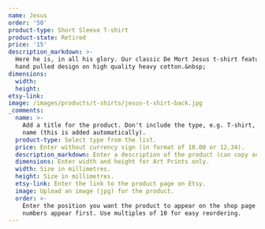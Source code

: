 ```yaml
---
name: Jesus
order: '50'
product-type: Short Sleeve T-shirt
product-state: Retired
price: '15'
description_markdown: >-
  Here he is, in all his glory. Our classic De Mort Jesus t-shirt featuring a
  hand pulled design on high quality heavy cotton.&nbsp;
dimensions:
  width:
  height:
etsy-link:
image: /images/products/t-shirts/jesus-t-shirt-back.jpg
_comments:
  name: >-
    Add a title for the product. Don't include the type, e.g. T-shirt, in the
    name (this is added automatically).
  product-type: Select type from the list.
  price: Enter without currency sign (in format of 10.00 or 12.34).
  description_markdown: Enter a description of the product (can copy across from Etsy).
  dimensions: Enter width and height for Art Prints only.
  width: Size in millimetres.
  height: Size in millimetres.
  etsy-link: Enter the link to the product page on Etsy.
  image: Upload an image (jpg) for the product.
  order: >-
    Enter the position you want the product to appear on the shop page. Lower
    numbers appear first. Use multiples of 10 for easy reordering.
---
```

